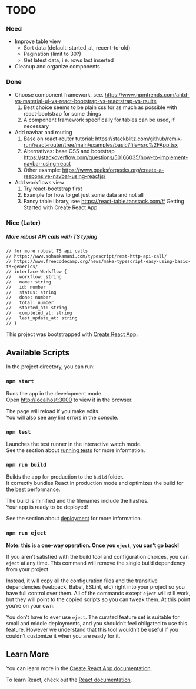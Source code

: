 # TODO
### Need
- Improve table view
  - Sort data (default: started_at, recent-to-old)
  - Pagination (limit to 30?)
  - Get latest data, i.e. rows last inserted
- Cleanup and organize components

### Done
- Choose component framework, see. https://www.npmtrends.com/antd-vs-material-ui-vs-react-bootstrap-vs-reactstrap-vs-rsuite
   1. Best choice seems to be plain css for as much as possible with react-bootstrap for some things
   2. A component framework specifically for tables can be used, if necessary
- Add navbar and routing
   1. Base on react-router tutorial: https://stackblitz.com/github/remix-run/react-router/tree/main/examples/basic?file=src%2FApp.tsx
   2. Alternatives: base CSS and bootstrap https://stackoverflow.com/questions/50166035/how-to-implement-navbar-using-react
   3. Other example: https://www.geeksforgeeks.org/create-a-responsive-navbar-using-reactjs/
- Add workflows view
   1. Try react-bootstrap first
   2. Example for how to get just some data and not all
   3. Fancy table library, see https://react-table.tanstack.com/# Getting Started with Create React App

### Nice (Later)
##### More robust API calls with TS typing
```
// for more robust TS api calls
// https://www.sohamkamani.com/typescript/rest-http-api-call/
// https://www.freecodecamp.org/news/make-typescript-easy-using-basic-ts-generics/
// interface Workflow {
//   workflow: string
//   name: string
//   id: number
//   status: string
//   done: number
//   total: number
//   started_at: string
//   completed_at: string
//   last_update_at: string
// }
```

This project was bootstrapped with [Create React App](https://github.com/facebook/create-react-app).

## Available Scripts

In the project directory, you can run:

### `npm start`

Runs the app in the development mode.\
Open [http://localhost:3000](http://localhost:3000) to view it in the browser.

The page will reload if you make edits.\
You will also see any lint errors in the console.

### `npm test`

Launches the test runner in the interactive watch mode.\
See the section about [running tests](https://facebook.github.io/create-react-app/docs/running-tests) for more information.

### `npm run build`

Builds the app for production to the `build` folder.\
It correctly bundles React in production mode and optimizes the build for the best performance.

The build is minified and the filenames include the hashes.\
Your app is ready to be deployed!

See the section about [deployment](https://facebook.github.io/create-react-app/docs/deployment) for more information.

### `npm run eject`

**Note: this is a one-way operation. Once you `eject`, you can’t go back!**

If you aren’t satisfied with the build tool and configuration choices, you can `eject` at any time. This command will remove the single build dependency from your project.

Instead, it will copy all the configuration files and the transitive dependencies (webpack, Babel, ESLint, etc) right into your project so you have full control over them. All of the commands except `eject` will still work, but they will point to the copied scripts so you can tweak them. At this point you’re on your own.

You don’t have to ever use `eject`. The curated feature set is suitable for small and middle deployments, and you shouldn’t feel obligated to use this feature. However we understand that this tool wouldn’t be useful if you couldn’t customize it when you are ready for it.

## Learn More

You can learn more in the [Create React App documentation](https://facebook.github.io/create-react-app/docs/getting-started).

To learn React, check out the [React documentation](https://reactjs.org/).
